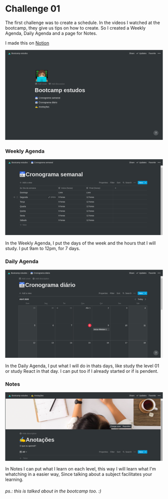 # Challenge 01
The first challenge was to create a schedule. In the videos I watched at the bootcamp, they give us tips on how to create. So I created a Weekly Agenda, Daily Agenda and a page for Notes.

I made this on [Notion](https://www.notion.so/) 

![Made on Notion](./Cronograma.png)

### Weekly Agenda
![Made on Notion](./Cronograma_semanal.png)

In the Weekly Agenda, I put the days of the week and the hours that I will study. I put 9am to 12pm, for 7 days.

### Daily Agenda
![Made on Notion](./Cronograma_diario.png)

In the Daily Agenda, I put what I will do in thats days, like study the level 01 or study React in that day. I can put too if I already started or if is pendent.

### Notes
![Made on Notion](./Cronograma_aprendizados.png)

In Notes I can put what I learn on each level, this way I will learn what I'm whatching in a easier way, Since talking about a subject facilitates your learning.
###### ps.: this is talked about in the bootcamp too. :)
